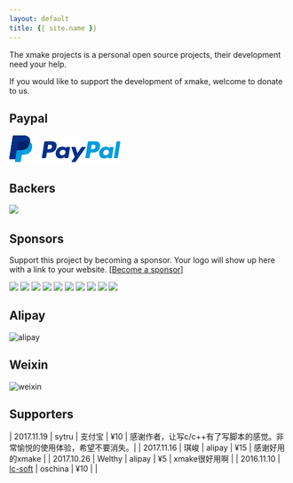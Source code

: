 ```yaml
---
layout: default
title: {{ site.name }}
---
```


<div id="donate"></div>

The xmake projects is a personal open source projects, their development need your help.

If you would like to support the development of xmake, welcome to donate to us.

## Paypal

[![Paypal Me](/assets/img/paypal.png)](http://paypal.me/tboox/5)

## Backers

<a href="https://opencollective.com/xmake#backers" target="_blank"><img src="https://opencollective.com/xmake/backers.svg?width=890"></a>

## Sponsors

Support this project by becoming a sponsor. Your logo will show up here with a link to your website. [[Become a sponsor](https://opencollective.com/xmake#sponsor)]

<a href="https://opencollective.com/xmake/sponsor/0/website" target="_blank"><img src="https://opencollective.com/xmake/sponsor/0/avatar.svg"></a>
<a href="https://opencollective.com/xmake/sponsor/1/website" target="_blank"><img src="https://opencollective.com/xmake/sponsor/1/avatar.svg"></a>
<a href="https://opencollective.com/xmake/sponsor/2/website" target="_blank"><img src="https://opencollective.com/xmake/sponsor/2/avatar.svg"></a>
<a href="https://opencollective.com/xmake/sponsor/3/website" target="_blank"><img src="https://opencollective.com/xmake/sponsor/3/avatar.svg"></a>
<a href="https://opencollective.com/xmake/sponsor/4/website" target="_blank"><img src="https://opencollective.com/xmake/sponsor/4/avatar.svg"></a>
<a href="https://opencollective.com/xmake/sponsor/5/website" target="_blank"><img src="https://opencollective.com/xmake/sponsor/5/avatar.svg"></a>
<a href="https://opencollective.com/xmake/sponsor/6/website" target="_blank"><img src="https://opencollective.com/xmake/sponsor/6/avatar.svg"></a>
<a href="https://opencollective.com/xmake/sponsor/7/website" target="_blank"><img src="https://opencollective.com/xmake/sponsor/7/avatar.svg"></a>
<a href="https://opencollective.com/xmake/sponsor/8/website" target="_blank"><img src="https://opencollective.com/xmake/sponsor/8/avatar.svg"></a>
<a href="https://opencollective.com/xmake/sponsor/9/website" target="_blank"><img src="https://opencollective.com/xmake/sponsor/9/avatar.svg"></a>

## Alipay 

<img src="{{site.baseurl}}/assets/img/alipay.png" alt="alipay" width="256" height="256">

## Weixin 

<img src="{{site.baseurl}}/assets/img/weixin.png" alt="weixin" width="218" height="218">

## Supporters 

| 2017.11.19 | sytru | 支付宝 | ¥10 | 感谢作者，让写c/c++有了写脚本的感觉。非常愉悦的使用体验，希望不要消失。|
| 2017.11.16 | 琪峻 | alipay | ¥15 | 感谢好用的xmake |
| 2017.10.26 | Welthy | alipay | ¥5 | xmake很好用啊 |
| 2016.11.10 | [lc-soft](https://github.com/lc-soft) | oschina | ¥10 | |





